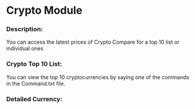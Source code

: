 # Crypto Module

### Description:
You can access the latest prices of Crypto Compare for a top 10 list or individual ones
### Crypto Top 10 List:
You can view the top 10 cryptocurrencies by saying one of the commands in the Command.txt file. 
### Detailed Currency:
